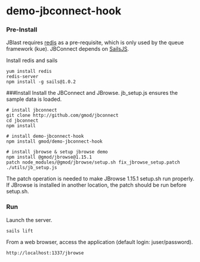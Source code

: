 # demo-jbconnect-hook

### Pre-Install
JBlast requires [redis](http://redis.io "redis.io") as a pre-requisite, which is only used by the queue framework (kue). JBConnect depends on [SailsJS](http://sailsjs.com "sailsjs.com").

Install redis and sails

```
yum install redis
redis-server
npm install -g sails@1.0.2
```
###Install
Install the JBConnect and JBrowse. jb_setup.js ensures the sample data is loaded.
```
# install jbconnect
git clone http://github.com/gmod/jbconnect
cd jbconnect
npm install

# install demo-jbconnect-hook
npm install gmod/demo-jbconnect-hook

# install jbrowse & setup jbrowse demo
npm install @gmod/jbrowse@1.15.1
patch node_modules/@gmod/jbrowse/setup.sh fix_jbrowse_setup.patch
./utils/jb_setup.js
```
The patch operation is needed to make JBrowse 1.15.1 setup.sh run properly. If JBrowse is installed in another location, the patch should be run before setup.sh.

### Run
Launch the server.
```
sails lift
```
From a web browser, access the application (default login: juser/password).
```
http://localhost:1337/jbrowse
```
